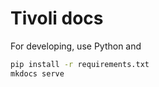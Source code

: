 # Tivoli docs

For developing, use Python and

```bash
pip install -r requirements.txt
mkdocs serve
```
